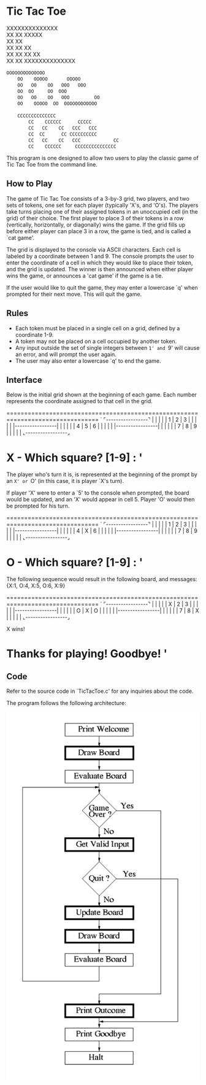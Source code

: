 # Tic Tac Toe

XXXXXXXXXXXXXX                      
    XX    XX   XXXXX                
    XX        XX                    
    XX    XX  XX                    
    XX    XX  XX            XX        
    XX    XX   XXXXXXXXXXXXXX 

    OOOOOOOOOOOOOO                      
        OO    OOOOO       OOOOO          
        OO   OO    OO   OOO   OOO        
        OO  OO     OO  OOO               
        OO   OO    OO   OOO         OO   
        OO    OOOOO  OO  OOOOOOOOOOOO    

        CCCCCCCCCCCCCC                      
            CC    CCCCCC      CCCCC           
            CC   CC    CC   CCC   CCC         
            CC  CC      CC CCCCCCCCCC         
            CC   CC    CC   CCC            CC 
            CC    CCCCCC     CCCCCCCCCCCCCCC  

This program is one designed to allow two users to play the classic game of 
Tic Tac Toe from the command line. 

## How to Play

The game of Tic Tac Toe consists of a 3-by-3 grid, two players, and two sets
of tokens, one set for each player (typically 'X's, and 'O's). The players take
turns placing one of their assigned tokens in an unoccupied cell (in the grid)
of their choice. The first player to place 3 of their tokens in a row 
(vertically, horizontally, or diagonally) wins the game. If the grid fills up 
before either player can place 3 in a row, the game is tied, and is called a 
`cat game'.

The grid is displayed to the console via ASCII characters. Each cell is labeled
by a coordinate between 1 and 9. The console prompts the user to enter the 
coordinate of a cell in which they would like to place their token, and the
grid is updated. The winner is then announced when either player wins the game,
or announces a 'cat game' if the game is a tie.

If the user would like to quit the game, they may enter a lowercase `q' when 
prompted for their next move. This will quit the game.

## Rules

- Each token must be placed in a single cell on a grid, defined by a coordinate
  1-9.
- A token may not be placed on a cell occupied by another token.
- Any input outside the set of single integers between `1' and `9' will cause an
error, and will prompt the user again.
- The user may also enter a lowercase `q' to end the game.

## Interface

Below is the initial grid shown at the beginning of each game. Each number
represents the coordinate assigned to that cell in the grid.

================================================================================
`
⌜-----------------⌝
|     |     |     |
|  1  |  2  |  3  |
|     |     |     |
|-----------------|
|     |     |     |
|  4  |  5  |  6  |
|     |     |     |
|-----------------|
|     |     |     |
|  7  |  8  |  9  |
|     |     |     |
⌞-----------------⌟

X - Which square? [1-9] : 
'
================================================================================

The player who's turn it is, is represented at the beginning of the prompt by
an `X' or `O' (in this case, it is player `X's turn).

If player 'X' were to enter a `5' to the console when prompted, the board would
be updated, and an 'X' would appear in cell 5. Player 'O' would then be prompted
for his turn.

================================================================================
`
⌜-----------------⌝
|     |     |     |
|  1  |  2  |  3  |
|     |     |     |
|-----------------|
|     |     |     |
|  4  |  X  |  6  |
|     |     |     |
|-----------------|
|     |     |     |
|  7  |  8  |  9  |
|     |     |     |
⌞-----------------⌟

O - Which square? [1-9] : 
'
================================================================================

The following sequence would result in the following board, and messages:
{X:1, O:4, X:5, O:6, X:9}

================================================================================
`
⌜-----------------⌝
|     |     |     |
|  X  |  2  |  3  |
|     |     |     |
|-----------------|
|     |     |     |
|  O  |  X  |  O  |
|     |     |     |
|-----------------|
|     |     |     |
|  7  |  8  |  X  |
|     |     |     |
⌞-----------------⌟


X wins!

Thanks for playing! Goodbye!
'
================================================================================

## Code 

Refer to the source code in `TicTacToe.c' for any inquiries about the code. 

The program follows the following architecture:

<img src="flow-chart.png" />
